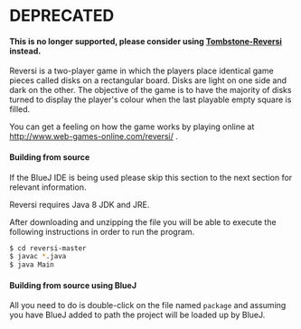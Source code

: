 # DEPRECATED

#### This is no longer supported, please consider using [Tombstone-Reversi](https://github.com/E-Molefi/Tombstone-Reversi) instead.

Reversi is a two-player game in which the players place identical game pieces called disks on
a rectangular board. Disks are light on one side and dark on the other. The objective of the
game is to have the majority of disks turned to display the player's colour when the last
playable empty square is filled.

You can get a feeling on how the game works by playing online
at http://www.web-games-online.com/reversi/ .

#### Building from source

If the BlueJ IDE is being used please skip this section to the next section for relevant information.

Reversi requires Java 8 JDK and JRE.

After downloading and unzipping the file you will be able to execute the following instructions in order to run the program.

```sh
$ cd reversi-master
$ javac *.java
$ java Main
```


#### Building from source using BlueJ

All you need to do is double-click on the file named `package` and assuming you have BlueJ added to path the project will be loaded up by BlueJ.
